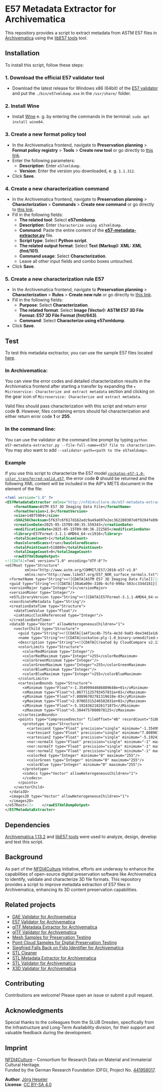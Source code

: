 # E57 Metadata Extractor for Archivematica

This repository provides a script to extract metadata from ASTM E57 files in [Archivematica](https://www.archivematica.org/) using the [libE57 tools](http://www.libe57.org/download.html) tool.

## Installation

To install this script, follow these steps:

### 1. Download the official E57 validator tool

- Download the latest release for Windows x86 (64bit) of the [E57 validator](http://www.libe57.org/download.html) and put the `./bin/e57xmldump.exe` in the `/usr/share/` folder.

### 2. Install Wine

- Install [Wine](https://www.winehq.org/) e. g. by entering the commands in the terminal: `sudo apt install wine64`.

### 3. Create a new format policy tool

- In the Archivematica frontend, navigate to **Preservation planning** > **Format policy registry** > **Tools** > **Create new tool** or go directly to [this link](http://10.10.10.20/fpr/fptool/create/).
- Enter the following parameters:
  - **Description**: Enter `e57xmldump`.
  - **Version**: Enter the version you downloaded, e. g. `1.1.312`.
- Click **Save**.

### 4. Create a new characterization command

- In the Archivematica frontend, navigate to **Preservation planning** > **Characterization** > **Commands** > **Create new command** or go directly to [this link](http://10.10.10.20/fpr/fpcommand/create/).
- Fill in the following fields:
  - **The related tool**: Select **e57xmldump**.
  - **Description**: Enter `Characterize using e57xmldump`.
  - **Command**: Paste the entire content of the [**e57-metadata-extractor.py**](./src/e57-metadata-extractor.py) file.
  - **Script type**: Select **Python script**.
  - **The related output format**: Select **Text (Markup): XML: XML (fmt/101)**.
  - **Command usage**: Select **Characterization**.
  - Leave all other input fields and combo boxes untouched.
- Click **Save**.

### 5. Create a new characterization rule E57

- In the Archivematica frontend, navigate to **Preservation planning** > **Characterization** > **Rules** > **Create new rule** or go directly to [this link](http://10.10.10.20/fpr/fprule/create/).
- Fill in the following fields:
  - **Purpose**: Select **Characterization**.
  - **The related format**: Select **Image (Vector): ASTM E57 3D File Format: E57 3D File Format (fmt/643)**.
  - **Command**: Select **Characterize using e57xmldump**.
- Click **Save**.

## Test

To test this metadata exctractor, you can use the sample E57 files located [here](https://github.com/JoergHeseler/point-cloud-samples-for-preservation-testing/tree/main/e57).

### In Archivematica:

You can view the error codes and detailed characterization results in the Archivmatica frontend after starting a transfer by expanding the `▸ Microservice: Characterize and extract metadata` section and clicking on the gear icon of `Microservice: Characterize and extract metadata`.

Valid files should pass characterization with this script and return error code **0**. However, files containing errors should fail characterization and either return error code **1** or **255**.

### In the command line:

You can use the validator at the command line prompt by typing `python e57-metadata-extractor.py --file-full-name=<E57 file to characterize>`. You may also want to add `--validator-path=<path to the e57xmldump>`.

### Example

If you use this script to characterize the E57 model [`cockatoo-e57-1.0-color_transferred-valid.e57`](https://github.com/JoergHeseler/point-cloud-samples-for-preservation-testing/blob/main/e57/cockatoo-e57-1.0-color_transferred-valid), the error code **0** should be returned and the following XML content will be included in the AIP's METS document in the <objectCharacteristicsExtension> element of the file:

```xml
<?xml version="1.0" ?>
<E57MetadataExtractor xmlns="http://nfdi4culture.de/e57-metadata-extractor1" xmlns:xsi="http://www.w3.org/2001/XMLSchema-instance" xsi:schemaLocation="http://nfdi4culture.de/e57-metadata-extractor1 https://raw.githubusercontent.com/JoergHeseler/e57-metadata-extractor-for-archivematica/refs/heads/main/src/e57-metadata-extractor.xsd">
    <formatName>ASTM E57 3D Imaging Data File</formatName>
    <formatVersion>1.0</formatVersion>
    <size>14075904</size>
    <SHA256Checksum>5f637c6f617d162adc9a49a697e2ec362280307e0f9204fe89dbf8ed4b3201dd</SHA256Checksum>
    <creationDate>2025-05-15T09:00:35.559343</creationDate>
    <modificationDate>2025-05-15T09:00:36.222565</modificationDate>
    <library>E57Format-3.1.1-AMD64_64-vc1916</library>
    <totalScanCount>1</totalScanCount>
    <hasColoredScans>true</hasColoredScans>
    <totalPointCount>518889</totalPointCount>
    <totalImageCount>0</totalImageCount>
    <rawE57XmlDumpOutput>
<![CDATA[<?xml version="1.0" encoding="UTF-8"?>
<e57Root type="Structure"
         xmlns="http://www.astm.org/COMMIT/E57/2010-e57-v1.0"
         xmlns:nor="http://www.libe57.org/E57_NOR_surface_normals.txt">
  <formatName type="String"><![CDATA[ASTM E57 3D Imaging Data File]]]]><![CDATA[></formatName>
  <guid type="String"><![CDATA[{30a6a09e-310b-4cfd-990a-503cc334d181}]]]]><![CDATA[></guid>
  <versionMajor type="Integer">1</versionMajor>
  <versionMinor type="Integer"/>
  <e57LibraryVersion type="String"><![CDATA[E57Format-3.1.1-AMD64_64-vc1916]]]]><![CDATA[></e57LibraryVersion>
  <coordinateMetadata type="String"/>
  <creationDateTime type="Structure">
    <dateTimeValue type="Float"/>
    <isAtomicClockReferenced type="Integer"/>
  </creationDateTime>
  <data3D type="Vector" allowHeterogeneousChildren="1">
    <vectorChild type="Structure">
      <guid type="String"><![CDATA[{a4f1ec4b-75fa-4e3d-9a03-0ee34d1e1da8}]]]]><![CDATA[></guid>
      <name type="String"><![CDATA[cockatoo-ply-1.0_binary-unmodified-unknown - Cloud]]]]><![CDATA[></name>
      <description type="String"><![CDATA[Created by CloudCompare v2.13.2 (Kharkiv - Jul  6 2024)]]]]><![CDATA[></description>
      <colorLimits type="Structure">
        <colorRedMinimum type="Integer"/>
        <colorRedMaximum type="Integer">255</colorRedMaximum>
        <colorGreenMinimum type="Integer"/>
        <colorGreenMaximum type="Integer">255</colorGreenMaximum>
        <colorBlueMinimum type="Integer"/>
        <colorBlueMaximum type="Integer">255</colorBlueMaximum>
      </colorLimits>
      <cartesianBounds type="Structure">
        <xMinimum type="Float">-1.35499944686889648e+01</xMinimum>
        <xMaximum type="Float">1.06771125793457031e+01</xMaximum>
        <yMinimum type="Float">7.80896702781319618e-03</yMinimum>
        <yMaximum type="Float">2.07065315246582031e+01</yMaximum>
        <zMinimum type="Float">-5.19243621826171875</zMinimum>
        <zMaximum type="Float">5.3844757080078125</zMaximum>
      </cartesianBounds>
      <points type="CompressedVector" fileOffset="48" recordCount="518889">
        <prototype type="Structure">
          <cartesianX type="Float" precision="single" minimum="-1.3549994e+01" maximum="1.0677113e+01">-1.4364409</cartesianX>
          <cartesianY type="Float" precision="single" minimum="7.808967e-03" maximum="2.0706532e+01">1.035717e+01</cartesianY>
          <cartesianZ type="Float" precision="single" minimum="-5.1924362" maximum="5.3844757">9.6019745e-02</cartesianZ>
          <nor:normalX type="Float" precision="single" minimum="-1" maximum="1"/>
          <nor:normalY type="Float" precision="single" minimum="-1" maximum="1"/>
          <nor:normalZ type="Float" precision="single" minimum="-1" maximum="1"/>
          <colorRed type="Integer" minimum="0" maximum="255"/>
          <colorGreen type="Integer" minimum="0" maximum="255"/>
          <colorBlue type="Integer" minimum="0" maximum="255"/>
        </prototype>
        <codecs type="Vector" allowHeterogeneousChildren="1">
        </codecs>
      </points>
    </vectorChild>
  </data3D>
  <images2D type="Vector" allowHeterogeneousChildren="1">
  </images2D>
</e57Root>]]>    </rawE57XmlDumpOutput>
</E57MetadataExtractor>
```

## Dependencies

[Archivematica 1.13.2](https://github.com/artefactual/archivematica/releases/tag/v1.13.2) and [libE57 tools](http://www.libe57.org/download.html) were used to analyze, design, develop and test this script.

## Background

As part of the [NFDI4Culture](https://nfdi4culture.de/) initiative, efforts are underway to enhance the capabilities of open-source digital preservation software like Archivematica to identify, validate and characterize 3D file formats. This repository provides a script to improve metadata extraction of E57 files in Archivematica, enhancing its 3D content preservation capabilities.

## Related projects

- [DAE Validator for Archivematica](https://github.com/JoergHeseler/dae-validator-for-archivematica)
- [E57 Validator for Archivematica](https://github.com/JoergHeseler/e57-validator-for-archivematica)
- [glTF Metadata Extractor for Archivematica](https://github.com/JoergHeseler/gltf-metadata-extractor-for-archivematica)
- [glTF Validator for Archivematica](https://github.com/JoergHeseler/gltf-validator-for-archivematica)
- [Mesh Samples for Preservation Testing](https://github.com/JoergHeseler/mesh-samples-for-preservation-testing)
- [Point Cloud Samples for Digital Preservation Testing](https://github.com/JoergHeseler/point-cloud-samples-for-preservation-testing)
- [Siegfried Falls Back on Fido Identifier for Archivematica](https://github.com/JoergHeseler/siegfried-falls-back-on-fido-identifier-for-archivematica)
- [STL Cleaner](https://github.com/JoergHeseler/stl-cleaner)
- [STL Metadata Extractor for Archivematica](https://github.com/JoergHeseler/stl-metadata-extractor-for-archivematica)
- [STL Validator for Archivematica](https://github.com/JoergHeseler/stl-validator-for-archivematica)
- [X3D Validator for Archivematica](https://github.com/JoergHeseler/x3d-validator-for-archivematica)

## Contributing

Contributions are welcome! Please open an issue or submit a pull request.

## Acknowledgments

Special thanks to the colleagues from the SLUB Dresden, specifically from the Infrastructure and Long-Term Availability division, for their support and valuable feedback during the development.

## Imprint

[NFDI4Culture](https://nfdi4culture.de/) – Consortium for Research Data on Material and Immaterial Cultural Heritage.  
Funded by the German Research Foundation (DFG), Project No. [441958017](https://gepris.dfg.de/gepris/projekt/441958017).

**Author**: [Jörg Heseler](https://orcid.org/0000-0002-1497-627X)  
**License**: [CC BY-SA 4.0](https://creativecommons.org/licenses/by-sa/4.0/)
